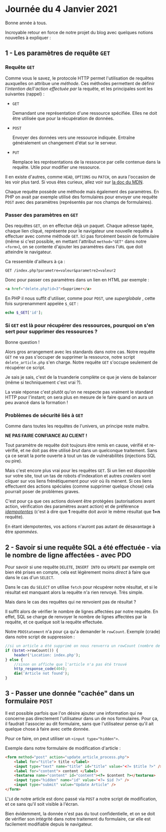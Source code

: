 # Journée du 4 Janvier 2021

Bonne année à tous.

Incroyable retour en force de notre projet du blog avec quelques notions nouvelles à expliquer :

## 1 - Les paramètres de requête `GET`

### Requête `GET`

Comme vous le savez, le protocole HTTP permet l'utilisation de requêtes auxquelles on attribue une _méthode_. Ces méthodes permettent de définir l'_intention de_/l'_action effectuée par_ la requête, et les principales sont les suivantes (rappel) :

-   `GET`

    Demandant une représentation d'une ressource spécifiée. Elles ne doit être utilisée que pour la récupération de données.

-   `POST`

    Envoyer des données vers une ressource indiquée. Entraîne généralement un changement d'état sur le serveur.

-   `PUT`

    Remplace les représentations de la ressource par celle contenue dans la requête. Utile pour modifier une ressource.

Il en existe d'autres, comme `HEAD`, `OPTIONS` ou `PATCH`, on aura l'occasion de les voir plus tard. Si vous êtes curieux, allez voir sur [la doc du MDN](https://developer.mozilla.org/fr/docs/Web/HTTP/M%C3%A9thode).

Chaque requête possède une méthode mais également des paramètres. En PHP on avait par exemple utilisé des formulaires pour envoyer une requête `POST` avec des paramètres (représentés par nos champs de formulaires).

### Passer des paramètres en `GET`

Des requêtes `GET`, on en effectue déjà un paquet. Chaque adresse tapée, chaque lien cliqué, représente pour le navigateur une nouvelle requête à effectuer avec comme méthode `GET`. Ici pas forcément besoin de formulaire (même si c'est possible, en mettant l'attribut `method="GET"` dans notre `<form>`), on se contente d'ajouter les paramètres dans l'`URL` que doit atteindre le navigateur.

Ca ressemble d'ailleurs à ça :

```
GET /index.php?parametre=valeur&parametre2=valeur2
```

Donc pour passer ces paramètres dans un lien en HTML par exemple :

```html
<a href="delete.php?id=3">Supprimer</a>
```

En PHP il nous suffit d'utiliser, comme pour `POST`, une _superglobale_ , cette fois surprenamment appelée `$_GET` :

```php
echo $_GET['id'];
```

### Si `GET` est là pour récupérer des ressources, pourquoi on s'en sert pour supprimer des ressources ?

Bonne question !

Alors gros arrangement avec les standards dans notre cas. Notre requête `GET` ne va pas s'occuper de supprimer la ressource, notre script `delete_article.php` s'en charge. Notre requête `GET` s'occupe seulement de récupérer ce script.

Je sais je sais, c'est de la truanderie complète ce que je viens de balancer (même si techniquement c'est vrai ?).

La vraie réponse c'est plutôt qu'on ne respecte pas vraiment le standard HTTP pour l'instant; on sera plus en mesure de le faire quand on aura un peu avancé dans la formation !

### Problèmes de sécurité liés à `GET`

Comme dans toutes les requêtes de l'univers, un principe reste maître.

**NE PAS FAIRE CONFIANCE AU CLIENT !**

Tout paramètre de requête doit toujours être remis en cause, vérifié et re-vérifié, et ne doit pas être utilisé _brut_ dans un quelconque traitement. Sans ça ce serait la porte ouverte à tout un tas de vulnérabilités (injections SQL ou pire).

Mais c'est encore plus vrai pour les requêtes `GET`. Si un lien est disponible sur votre site, tout un tas de robots d'indexation et autres _crawlers_ vont cliquer sur vos liens frénétiquement pour voir où ils mènent. Si ces liens effectuent des actions spéciales (comme supprimer quelque chose) cela pourrait poser de problèmes graves.

C'est pour ça que ces actions doivent être protégées (autorisations avant action, vérification des paramètres avant action) et de préférence _[idempotentes](https://fr.wikipedia.org/wiki/Idempotence#En_informatique)_ (c'est à dire que **1** requête doit avoir le même résultat que **1+n** requête).

En étant idempotentes, vos actions n'auront pas autant de désavantage à être _spammées_.

## 2 - Savoir si une requête SQL a été effectuée - via le nombre de ligne affectées - avec PDO

Pour savoir si une requête `DELETE`, `INSERT INTO` ou `UPDATE` par exemple ont bien été prises en compte, cela est légèrement moins _direct_ à faire que dans le cas d'un `SELECT`.

Dans le cas du `SELECT` on utilise `fetch` pour récupérer notre résultat, et si le résultat est manquant alors la requête n'a rien renvoyé. Très simple.

Mais dans le cas des requêtes qui ne renvoient pas de résultat ?

Il suffit alors de vérifier le nombre de lignes affectées par notre requête. En effet, SQL se charge de renvoyer le nombre de lignes affectées par la requête, et ce quelque soit la requête effectuée.

Notre `PDOStatement` n'a pour ça qu'a demander le `rowCount`. Exemple (crade) dans notre script de suppression :

```php
//si un article a été supprimé on nous renverra un rowCount (nombre de ligne affectées) de 1
if ($stmt->rowCount()) {
    header('Location: index.php');
} else {
    //sinon on affiche que l'article n'a pas été trouvé
    http_response_code(404);
    die('Article not found');
}
```

## 3 - Passer une donnée "cachée" dans un formulaire `POST`

Il est possible parfois que l'on désire ajouter une information qui ne concerne pas directement l'utilisateur dans un de nos formulaires. Pour ça, il faudrait l'associer au dit formulaire, sans que l'utilisateur pense qu'il ait quelque chose à faire avec cette donnée.

Pour ce faire, on peut utiliser un `<input type="hidden">`.

Exemple dans notre formulaire de modification d'article :

```html
<form method="post" action="update_article_process.php">
    <label for="title"> title </label>
    <input type="text" name="title" id="title" value="<?= $title ?>" />
    <label for="content"> content </label>
    <textarea name="content" id="content"><?= $content ?></textarea>
    <input type="hidden" name="id" value="<?= $id ?>" />
    <input type="submit" value="Update Article" />
</form>
```

L'`id` de notre article est donc passé via `POST` a notre script de modification, et ce sans qu'il soit visible à l'écran.

Bien évidemment, la donnée n'est pas du tout confidentielle, et on se doit de vérifier son intégrité dans notre traitement du formulaire, car elle est facilement modifiable depuis le navigateur.
